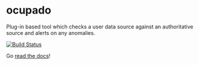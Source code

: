 # ocupado
Plug-in based tool which checks a user data source against an authoritative source and alerts on any anomalies.

[![Build Status](https://api.travis-ci.org/ashcrow/ocupado.png)](https://travis-ci.org/ashcrow/ocupado/)

Go [read the docs](http://ashcrow.github.io/ocupado/)!
